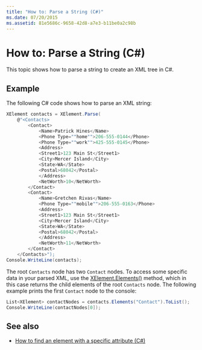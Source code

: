 ```yaml
---
title: "How to: Parse a String (C#)"
ms.date: 07/20/2015
ms.assetid: 81e5686c-9658-42d8-a7e3-b11be0a2c98b
---
```

# How to: Parse a String (C#)

This topic shows how to parse a string to create an XML tree in C#.

## Example

The following C# code shows how to parse an XML string:

```csharp
XElement contacts = XElement.Parse(
    @"<Contacts>
        <Contact>
            <Name>Patrick Hines</Name>
            <Phone Type=""home"">206-555-0144</Phone>
            <Phone Type=""work"">425-555-0145</Phone>
            <Address>
            <Street1>123 Main St</Street1>
            <City>Mercer Island</City>
            <State>WA</State>
            <Postal>68042</Postal>
            </Address>
            <NetWorth>10</NetWorth>
        </Contact>
        <Contact>
            <Name>Gretchen Rivas</Name>
            <Phone Type=""mobile"">206-555-0163</Phone>
            <Address>
            <Street1>123 Main St</Street1>
            <City>Mercer Island</City>
            <State>WA</State>
            <Postal>68042</Postal>
            </Address>
            <NetWorth>11</NetWorth>
        </Contact>
    </Contacts>");
Console.WriteLine(contacts);
```

The root `Contacts` node has two `Contact` nodes. To access some specific data in your parsed XML, use the [XElement.Elements()](xref:System.Xml.Linq.XContainer.Elements) method, which in this case returns the child elements of the root `Contacts` node. The following example prints the first `Contact` node to the console:

```csharp
List<XElement> contactNodes = contacts.Elements("Contact").ToList();
Console.WriteLine(contactNodes[0]);
```

## See also

- [How to find an element with a specific attribute (C#)](how-to-find-an-element-with-a-specific-attribute.md)
